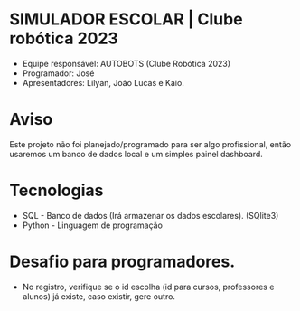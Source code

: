 # SIMULADOR ESCOLAR | Clube robótica 2023

- Equipe responsável: AUTOBOTS (Clube Robótica 2023)
- Programador: José
- Apresentadores: Lilyan, João Lucas e Kaio.

# Aviso

Este projeto não foi planejado/programado para ser algo profissional, então usaremos um banco de dados local e um simples painel dashboard.

# Tecnologias

- SQL - Banco de dados (Irá armazenar os dados escolares). (SQlite3)
- Python - Linguagem de programação

# Desafio para programadores.

- No registro, verifique se o id escolha (id para cursos, professores e alunos) já existe, caso existir, gere outro.
